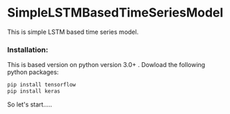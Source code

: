 # SimpleLSTMBasedTimeSeriesModel
This is simple LSTM based time series model. 


### Installation:
This is based version on python version 3.0+ .
Dowload the following python packages:
```python
pip install tensorflow
pip install keras
```
So let's start.....



